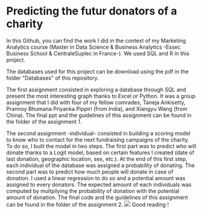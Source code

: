 # Predicting the futur donators of a charity 

In this Github, you can find the work I did in the context of my Marketing Analytics course (Master in Data Science & Business Analytics -Essec Business School & CentraleSuplec in France-). We used SQL and R in this project.

The databases used for this project can be download using the pdf in the folder "Databases" of this repository.

The first assignment consisted in exploring a database through SQL and present the most interesting graph thanks to Excel or Python. It was a group assignment that I did with four of my fellow comrades, Taneja Ankisetty, Prannoy Bhumana Priyanka Pippiri  (from India), and Xiangyu Wang (from China). The final ppt and the guidelines of this assignment can be found in the 
folder of the assignment 1.

The second assignment -individual- consisted in building a scoring model to know who to contact for the next fundraising campaigns of the charity. To do so, I built the model in two steps. The first part was to predict who will donate thanks to a Logit model, based on certain features I created (date of last donation, geographic location, sex, etc.). At the end of this first step, each individual of the database was assigned a probability of donating. The second part was to predict how much people will donate in case of donation. I used a linear regression to do so and a potential amount was assigned to every donators. The expected amount of each individuals was computed by multpilying the probability of donation with the potential amount of donation. The final code and the guidelines of this assignment can be found in the 
folder of the assignment 2.
<img src="https://render.githubusercontent.com/render/math?math=\sum_{i=1}^{10} \frac{AVGAMOUNT* Freq_i}{(1 \+ r)^i} ">
Good reading !







